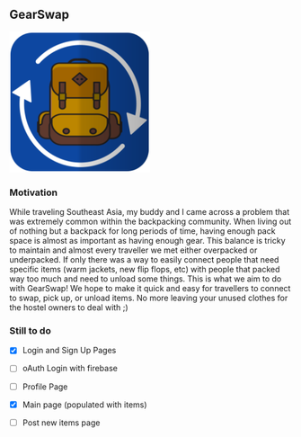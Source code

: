 ## GearSwap
<p>
  <img width="250" height="250" src="logo.png">
</p>

### Motivation
While traveling Southeast Asia, my buddy and I came across a problem that was extremely common within the backpacking community. When living out of nothing but a backpack for long periods of time, having enough pack space is almost as important as having enough gear. This balance is tricky to maintain and almost every traveller we met either overpacked or underpacked. If only there was a way to easily connect people that need specific items (warm jackets, new flip flops, etc) with people that packed way too much and need to unload some things. This is what we aim to do with GearSwap! We hope to make it quick and easy for travellers to connect to swap, pick up, or unload items. No more leaving your unused clothes for the hostel owners to deal with ;)

### Still to do

- [x] Login and Sign Up Pages
- [ ] oAuth Login with firebase
- [ ] Profile Page
- [x] Main page (populated with items)
- [ ] Post new items page



